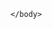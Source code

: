 <html>  
    <head>
        <meta http-equiv="Content-Security-Policy connect-src 'self'">
    </head>
    <body>
    
    </body>
</html>
